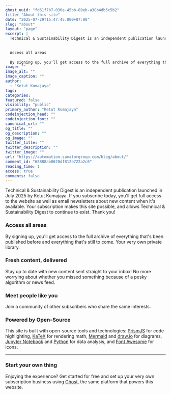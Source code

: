 ```yaml
---
ghost_uuid: "fd61f7b7-030e-45bb-89eb-a38b4db5c5b2"
title: "About this site"
date: "2025-07-29T15:47:45.000+07:00"
slug: "about"
layout: "page"
excerpt: |
  Technical & Sustainability Digest is an independent publication launched in July 2025 by Ketut Kumajaya. If you subscribe today, you'll get full access to the website as well as email newsletters about new content when it's available. Your subscription makes this site possible, and allows Technical & Sustainability Digest to continue to exist. Thank you!
  
  
  Access all areas
  
  By signing up, you'll get access to the full archive of everything that's been published before and everything that's still
image: ""
image_alt: ""
image_caption: ""
author:
  - "Ketut Kumajaya"
tags:
categories:
featured: false
visibility: "public"
primary_author: "Ketut Kumajaya"
codeinjection_head: ""
codeinjection_foot: ""
canonical_url: ""
og_title: ""
og_description: ""
og_image: ""
twitter_title: ""
twitter_description: ""
twitter_image: ""
url: "https://automation.samatorgroup.com/blog/about/"
comment_id: "68888ab0620df812e722a2c0"
reading_time: 1
access: true
comments: false
---
```


<p>Technical &amp; Sustainability Digest is an independent publication launched in July 2025 by Ketut Kumajaya. If you subscribe today, you'll get full access to the website as well as email newsletters about new content when it's available. Your subscription makes this site possible, and allows Technical &amp; Sustainability Digest to continue to exist. Thank you!</p><h3 id="access-all-areas">Access all areas</h3><p>By signing up, you'll get access to the full archive of everything that's been published before and everything that's still to come. Your very own private library.</p><h3 id="fresh-content-delivered">Fresh content, delivered</h3><p>Stay up to date with new content sent straight to your inbox! No more worrying about whether you missed something because of a pesky algorithm or news feed.</p><h3 id="meet-people-like-you">Meet people like you</h3><p>Join a community of other subscribers who share the same interests.</p><h3 id="powered-by-open-source">Powered by Open-Source</h3>
<p>This site is built with open-source tools and technologies: <a href="https://prismjs.com/?ref=automation.samatorgroup.com">PrismJS</a> for code highlighting, <a href="https://katex.org/?ref=automation.samatorgroup.com">KaTeX</a> for rendering math, <a href="https://mermaid.js.org/?ref=automation.samatorgroup.com">Mermaid</a> and <a href="https://app.diagrams.net/?ref=automation.samatorgroup.com">draw.io</a> for diagrams, <a href="https://jupyter.org/?ref=automation.samatorgroup.com">Jupyter Notebook</a> and <a href="https://www.python.org/?ref=automation.samatorgroup.com">Python</a> for data analysis, and <a href="https://fontawesome.com/?ref=automation.samatorgroup.com">Font Awesome</a> for icons.</p>
<hr><h3 id="start-your-own-thing">Start your own thing</h3><p>Enjoying the experience? Get started for free and set up your very own subscription business using <a href="https://ghost.org/?ref=automation.samatorgroup.com">Ghost</a>, the same platform that powers this website.</p>